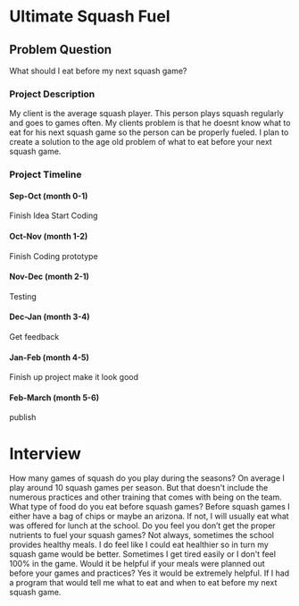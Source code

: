 # Ultimate Squash Fuel

## Problem Question
What should I eat before my next squash game?

### Project Description
My client is the average squash player. This person plays squash regularly and goes to games often. My clients problem is that he doesnt know what to eat for his next squash game so the person can be properly fueled. I plan to create a solution to the age old problem of what to eat before your next squash game.

### Project Timeline

#### Sep-Oct    (month 0-1)
Finish Idea
Start Coding

#### Oct-Nov    (month 1-2)
Finish Coding
prototype
#### Nov-Dec    (month 2-1)
Testing

#### Dec-Jan    (month 3-4)
Get feedback

#### Jan-Feb    (month 4-5)
Finish up project make it look good
#### Feb-March  (month 5-6)
publish

# Interview
How many games of squash do you play during the seasons?
	On average I play around 10 squash games per season. But that doesn't include the numerous practices and other training that comes with being on the team. 
What type of  food do you eat before squash games?
	Before squash games I either have a bag of chips or maybe an arizona. If not, I will usually eat what was offered for lunch at the school. 
Do you feel you don’t get the proper nutrients to fuel your squash games?
	Not always, sometimes the school provides healthy meals. I do feel like I could eat healthier so in turn my squash game would be better. Sometimes I get tired easily or I don't feel 100% in the game. 
Would it be helpful if your meals were planned out before your games and practices?
Yes it would be extremely helpful. If I had a program that would tell me what to eat and when to eat before my next squash game.

